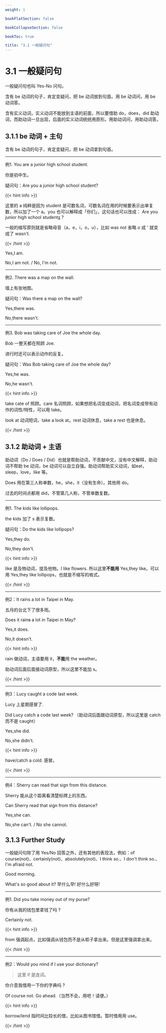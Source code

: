```yaml
---
weight: 1

bookFlatSection: false

bookCollapseSection: false

bookToc: true

title: "3.1 一般疑问句"
---
```


# 3.1 一般疑问句

一般疑问句也叫 Yes-No 问句。

含有 be 动词的句子，肯定变疑问，把 be 动词放到句首。用 be 动词问，用 be 动词答。

含有实义动词，实义动词不能放到主语的前面，所以要借助 do，does，did 助动词，而助动词一旦出现，后面的实义动词统统用原形。用助动词问，用助动词答。

## 3.1.1 be 动词 + 主句

含有 be 动词的句子，肯定变疑问，把 be 动词拿到句首。

---

例1. You are a junior high school student.

你是初中生。

疑问句：Are you a junior high school student?

{{< hint info >}}

这里的 a 纯粹是因为 student 是可数名词，可数名词在用的时候要表示出单复数，所以加了一个 a。you 也可以解释成「你们」，这句话也可以改成： Are you junior high school student<u>s</u> ?

一般的缩写原则就是省略母音（a，e，i，o，u），比如 was not 省略 o 成 ' 就变成了 wasn't.

{{< /hint >}}

Yes,I am.

No,I am not. / No, I'm not.

---

例2. There was a map on the wall.

墙上有张地图。

疑问句：Was there a map on the wall?

Yes,there was.

No,there wasn't.


---

例3. Bob was taking care of Joe the whole day.

Bob 一整天都在照顾 Joe.

进行时还可以表示动作的反复。

疑问句：Was Bob taking care of Joe the whole day?

Yes,he was.

No,he wasn't.

{{< hint info >}}

take cate of 照顾。care 名词照顾，如果想把名词变成动词，把名词变成带有动作的词性/特性，可以用 take。

look at 动词短词，take a look at。rest 动词休息，take a rest 也是休息。

{{< /hint >}}

## 3.1.2 助动词 + 主语

助动词（Do / Does / Did）也就是帮助动词，不贡献中文，没有中文解释，助动词不帮助 be 动词，be 动词可以自立自强。助动词帮助实义动词，如eat，sleep，love，like 等。

Does 用在第三人称单数，he，she，it（没有生命）。其他用 do。

过去的时间点都用 did，不管第几人称，不管单数复数。

---

例1. The kids like lollipops.

the kids 加了 s 表示复数。

疑问句：Do the kids like lollipops?

Yes,they do.

No,they don't.

{{< hint info >}}

like 是及物动词，提及他物。I like flowers. 所以这里**不能用** Yes,they like。可以用 Yes,they like lollipops，也就是不缩写的格式。

{{< /hint >}}

---

例2：It rains a lot in Taipei in May.

五月的台北下了很多雨。

Does it rain~~s~~ a lot in Taipei in May?

Yes,it does.

No,it doesn't.

{{< hint info >}}

rain 做动词，主语要用 it，**不能**用 the weather。

助动词后面后面接动词原型，所以这里不能加 s。

{{< /hint >}}

---

例3：Lucy caught a code last week.

Lucy 上星期感冒了.

Did Lucy catch a code last week? （助动词后面跟动词原型，所以这里是 catch 而不是 caught）

Yes,she did.

No,she didn't.

{{< hint info >}}

have/catch a cold. 感冒。

{{< /hint >}}


--- 

例4：Sherry can read that sign from this distance.

Sherry 能从这个距离看清楚标牌上的东西。

Can Sherry read that sign from this distance?

Yes,she can.

No,she can't. / No she cannot.

## 3.1.3 Further Study

一般疑问句除了用 Yes/No 回答之外，还有其他的表现法，例如：of course(not)、certainly(not)、absolutely(not)、I think so.、I don't think so.、I'm afraid not.

Good morning.

What's so good about it? 早什么早! 好什么好呀!

---

例1. Did you take money out of my purse?

你有从我的钱包里拿钱了吗 ?

Certainly not.

{{< hint info >}}

from 强调起点，比如强调从钱包而不是从柜子拿出来。但是这里强调拿出来。

{{< /hint >}}


---

例2：Would you mind if I use your dictionary?

> 这里 if 是连词。

你介意我借用一下你的字典吗 ?

Of course not. Go ahead.（当然不会，用吧！请便。）

{{< hint info >}}

borrow/lend 指时间比较长的借，比如从图书馆借。暂时借用用 use。

{{< /hint >}}
















